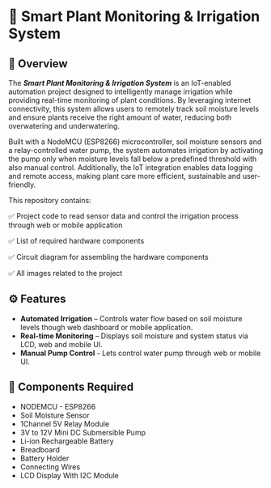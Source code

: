 # 🌱 Smart Plant Monitoring & Irrigation System 

## 📌 Overview
The _**Smart Plant Monitoring & Irrigation System**_ is an IoT-enabled automation project designed to intelligently manage irrigation while providing real-time monitoring of plant conditions. By leveraging internet connectivity, this system allows users to remotely track soil moisture levels and ensure plants receive the right amount of water, reducing both overwatering and underwatering.

Built with a NodeMCU (ESP8266) microcontroller, soil moisture sensors and a relay-controlled water pump, the system automates irrigation by activating the pump only when moisture levels fall below a predefined threshold with also manual control. Additionally, the IoT integration enables data logging and remote access, making plant care more efficient, sustainable and user-friendly.

This repository contains:

✅ Project code to read sensor data and control the irrigation process through web or mobile application

✅ List of required hardware components

✅ Circuit diagram for assembling the hardware components

✅ All images related to the project

## ⚙️ Features

- **Automated Irrigation** – Controls water flow based on soil moisture levels though web dashboard or mobile application.
- **Real-time Monitoring** – Displays soil moisture and system status via LCD, web and mobile UI.
- **Manual Pump Control** - Lets control water pump through web or mobile UI.

## 🔧 Components Required
+ NODEMCU - ESP8266
+ Soil Moisture Sensor
+ 1Channel 5V Relay Module
+ 3V to 12V Mini DC Submersible Pump
+ Li-ion Rechargeable Battery
+ Breadboard
+ Battery Holder
+ Connecting Wires
+ LCD Display With I2C Module
